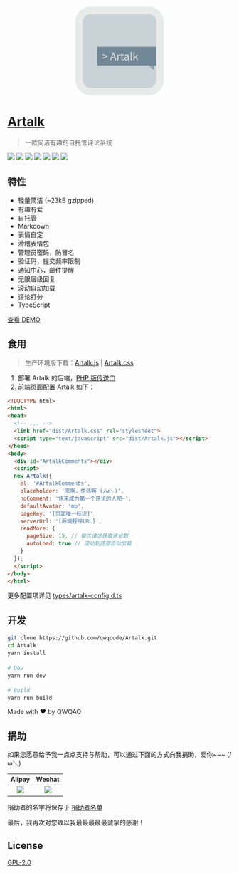 <p align="center">
<img src="./docs/banner.png" alt="Artalk" width="200">
</p>

# [Artalk](https://artalk.js.org)
> 一款简洁有趣的自托管评论系统

[![](https://img.shields.io/npm/v/artalk.svg?style=flat-square)](https://www.npmjs.com/package/artalk)
[![](https://img.shields.io/npm/dt/artalk.svg?style=flat-square)](https://www.npmjs.com/package/artalk)
[![](https://img.shields.io/github/last-commit/qwqcode/Artalk/master.svg?style=flat-square)](https://github.com/qwqcode/Artalk/commits/master)
[![](https://img.shields.io/github/issues-raw/qwqcode/Artalk.svg?style=flat-square)](https://github.com/qwqcode/Artalk/issues)
[![](https://img.shields.io/github/issues-pr-raw/qwqcode/Artalk.svg?style=flat-square)](https://github.com/qwqcode/Artalk/pulls)
[![](https://img.shields.io/github/license/qwqcode/Artalk.svg?style=flat-square)](./LICENSE)
[![](https://img.shields.io/badge/%24-donate-%23ff69b4.svg?style=flat-square)](#捐助)

## 特性
- 轻量简洁 (~23kB gzipped)
- 有趣有爱
- 自托管
- Markdown
- 表情自定
- 滑稽表情包
- 管理员密码，防冒名
- 验证码，提交频率限制
- 通知中心，邮件提醒
- 无限层级回复
- 滚动自动加载
- 评论打分
- TypeScript

[查看 DEMO](https://artalk.js.org)

## 食用

> 生产环境版下载：[Artalk.js](https://raw.githubusercontent.com/qwqcode/Artalk/master/dist/Artalk.js) | [Artalk.css](https://raw.githubusercontent.com/qwqcode/Artalk/master/dist/Artalk.css)

1. 部署 Artalk 的后端，[PHP 版传送门](https://github.com/qwqcode/Artalk-API-PHP)
2. 前端页面配置 Artalk 如下：

```html
<!DOCTYPE html>
<html>
<head>
  <!-- ... -->
  <link href="dist/Artalk.css" rel="stylesheet">
  <script type="text/javascript" src="dist/Artalk.js"></script>
</head>
<body>
  <div id="ArtalkComments"></div>
  <script>
  new Artalk({
    el: '#ArtalkComments',
    placeholder: '来啊，快活啊 (/ω＼)',
    noComment: '快来成为第一个评论的人吧~',
    defaultAvatar: 'mp',
    pageKey: '[页面唯一标识]',
    serverUrl: '[后端程序URL]',
    readMore: {
      pageSize: 15, // 每次请求获取评论数
      autoLoad: true // 滚动到底部自动加载
    }
  });
  </script>
</body>
</html>
```

更多配置项详见 [types/artalk-config.d.ts](./types/artalk-config.d.ts)

## 开发

```bash
git clone https://github.com/qwqcode/Artalk.git
cd Artalk
yarn install

# Dev
yarn run dev

# Build
yarn run build
```

Made with ♥ by QWQAQ

## 捐助

如果您愿意给予我一点点支持与帮助，可以通过下面的方式向我捐助，爱你~~~ (/ω＼)

| Alipay | Wechat | 
| :------: | :------: | 
| <img width="150" src="https://raw.githubusercontent.com/qwqcode/donate-qwqaq/master/docs/donate/alipay.png"> | <img width="150" src="https://raw.githubusercontent.com/qwqcode/donate-qwqaq/master/docs/donate/wechat.png"> | 

捐助者的名字将保存于 [捐助者名单](https://github.com/qwqcode/donate-qwqaq)

最后，我再次对您致以我最最最最最诚挚的感谢！

## License
[GPL-2.0](./LICENSE)
